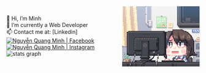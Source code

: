 <img align="right" height="40%" width="40%" src="https://github.com/hgck000/hgck000/blob/main/coding.gif?raw=true"  />

###
<div align="left">
  👋 Hi, I’m Minh  
  <br/>👀 I’m currently a Web Developer
  <br/>📫 Contact me at: [Linkedin]
  <br/>
  <a href="https://www.facebook.com/hgck000/">
    <img width="40px" alt="Nguyễn Quang Minh | Facebook" src="https://i.pinimg.com/564x/7d/f2/cc/7df2cc2a2a2d14d93354abe29d435ae8.jpg"/>
  </a>

  <a href="https://www.instagram.com/toilaqminh/">
    <img width="40px" alt="Nguyễn Quang Minh | Instagram" src="https://i.pinimg.com/736x/4d/40/97/4d4097f3c479b8da74d988c322c797fa.jpg"/>
  </a>
  <br/>
  <img src="https://github-readme-stats.vercel.app/api?username=hgck000&hide_title=false&hide_rank=false&show_icons=true&include_all_commits=true&count_private=true&disable_animations=false&theme=vue&locale=en&hide_border=false" alt="stats graph"  />
</div>

###

<div align="left">
</div>
